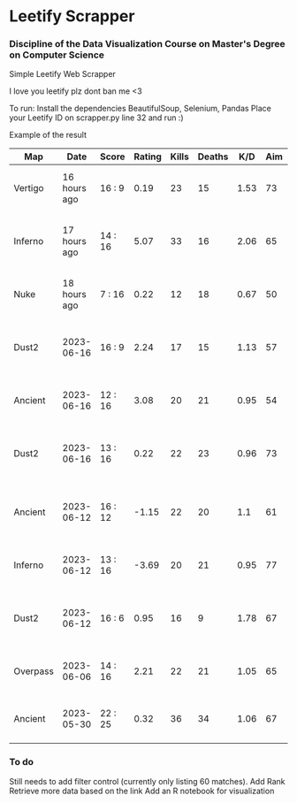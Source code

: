 # Leetify Scrapper
### Discipline of the Data Visualization Course on Master's Degree on Computer Science
Simple Leetify Web Scrapper 

I love you leetify plz dont ban me <3

To run: 
Install the dependencies BeautifulSoup, Selenium, Pandas 
Place your Leetify ID on scrapper.py line 32
and run :)

Example of the result

| Map      | Date         | Score   | Rating | Kills | Deaths | K/D  | Aim | Utility | Source      | Link                                                    |
|----------|--------------|---------|--------|-------|--------|------|-----|---------|-------------|---------------------------------------------------------|
| Vertigo  | 16 hours ago | 16 : 9  | 0.19   | 23    | 15     | 1.53 | 73  | 59      | Gamers Club | /app/match-details/77668484-31bb-40ff-b8c8-fa9057f0de7f |
| Inferno  | 17 hours ago | 14 : 16 | 5.07   | 33    | 16     | 2.06 | 65  | 74      | Gamers Club | /app/match-details/f84fcf02-856a-4c80-aed5-17ed0d8cf450 |
| Nuke     | 18 hours ago | 7 : 16  | 0.22   | 12    | 18     | 0.67 | 50  | 50      | Gamers Club | /app/match-details/53b68918-fbf1-40a8-8f66-071572b99021 |
| Dust2    | 2023-06-16   | 16 : 9  | 2.24   | 17    | 15     | 1.13 | 57  | 62      | Steam       | /app/match-details/cd1ff825-5233-4bf5-92c8-c0921da202b1 |
| Ancient  | 2023-06-16   | 12 : 16 | 3.08   | 20    | 21     | 0.95 | 54  | 68      | Gamers Club | /app/match-details/3f75496b-a101-493f-afe5-cdf629dbd68b |
| Dust2    | 2023-06-16   | 13 : 16 | 0.22   | 22    | 23     | 0.96 | 73  | 59      | Gamers Club | /app/match-details/35e84fb7-6828-4eec-a535-862a2afae652 |
| Ancient  | 2023-06-12   | 16 : 12 | -1.15  | 22    | 20     | 1.1  | 61  | 54      | Gamers Club | /app/match-details/48202268-3349-44eb-b4d9-b791056f419a |
| Inferno  | 2023-06-12   | 13 : 16 | -3.69  | 20    | 21     | 0.95 | 77  | 66      | Gamers Club | /app/match-details/1122099b-7fd7-40af-b40b-d7d0ea2c4938 |
| Dust2    | 2023-06-12   | 16 : 6  | 0.95   | 16    | 9      | 1.78 | 67  | 47      | Gamers Club | /app/match-details/119ef887-82bc-43cc-b353-958504c11b91 |
| Overpass | 2023-06-06   | 14 : 16 | 2.21   | 22    | 21     | 1.05 | 65  | 56      | Gamers Club | /app/match-details/28947206-db6f-45e0-a93c-e7e1b0fd6b8b |
| Ancient  | 2023-05-30   | 22 : 25 | 0.32   | 36    | 34     | 1.06 | 67  | 41      | Gamers Club | /app/match-details/9f75ef76-89a7-4b77-b8fd-4a7f76c9005f |

### To do
Still needs to add filter control (currently only listing 60 matches).
Add Rank
Retrieve more data based on the link
Add an R notebook for visualization

